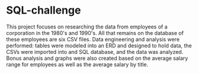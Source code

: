 # SQL-challenge

This project focuses on researching the data from employees of a corporation in the 1980's and 1990's. All that remains on the database of these employees are six CSV files. Data engineering and analysis were performed: tables were modeled into an ERD and designed to hold data, the CSVs were imported into and SQL database, and the data was analyzed. Bonus analysis and graphs were also created based on the average salary range for employees as well as the average salary by title.
